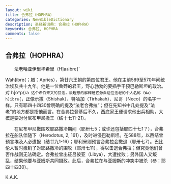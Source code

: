```yaml
---
layout: wiki
title: 合弗拉（HOPHRA）
categories: NewBibleDictionary
description: 圣经新词典: 合弗拉（HOPHRA）
keywords: 合弗拉, HOPHRA
comments: false
---
```


## 合弗拉（HOPHRA）

　　法老哈亚伊里华希里（H]a`a`ibre{`

Wah]ibre{；腊：Apries），第廿六王朝的第四位君王。他在主前589至570年间统治埃及共十九年。他是一位鲁莽的君王，野心勃勃的要插手干预巴勒斯坦的政治。对 h]o^p{ra` 这个希伯来文的拼法，最理想的解释是它源自这位法老的个人名称（Wa） h]ibre{`，正像示撒（Shishak）、特哈加（Tirhakah）、尼哥（Neco）的名字一样。只有耶四十四30曾明确的提及“法老合弗拉”；但在先知书中几处提及“法老”的地方都是指他而言。在合弗拉登基后不久，西底家王便请求他出兵相助，大概是要对付尼布甲尼撒王（结十七11-21）。

　　在尼布甲尼撒围攻耶路撒冷期间（耶卅七5；或许还包括耶四十七1？），合弗拉在船队伴随下（Herodotus, 2, 161），及时进侵巴勒斯坦。在588年，以西结曾预言埃及人必遭报（结廿九1-16）；耶利米则预言合弗拉会撒退（耶卅七7）。巴比伦人暂时撤销了对耶路撒冷的围攻（耶卅七11），得以击退合弗拉；但究竟他们曾否作战则无法确定。合弗拉曾出征吕彼亚（Libya），大遭挫败；另外国人又叛乱，结果他要与亚姆斯共同摄政。此后，合弗拉在与亚姆斯的冲突中被杀（参：耶四十四30）。

K.A.K.








